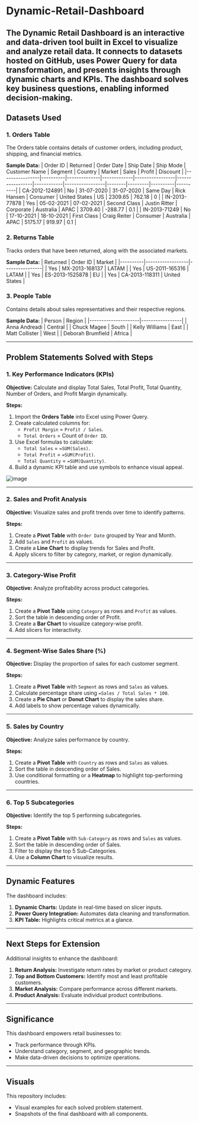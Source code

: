 # Dynamic-Retail-Dashboard
The Dynamic Retail Dashboard is an interactive and data-driven tool built in Excel to visualize and analyze retail data. It connects to datasets hosted on GitHub, uses Power Query for data transformation, and presents insights through dynamic charts and KPIs. The dashboard solves key business questions, enabling informed decision-making.
---
## Datasets Used

### 1. **Orders Table**
The Orders table contains details of customer orders, including product, shipping, and financial metrics.

**Sample Data:**
| Order ID       | Returned | Order Date   | Ship Date   | Ship Mode       | Customer Name   | Segment    | Country         | Market | Sales   | Profit   | Discount |
|----------------|----------|--------------|-------------|-----------------|-----------------|------------|-----------------|--------|---------|----------|----------|
| CA-2012-124891 | No       | 31-07-2020   | 31-07-2020  | Same Day        | Rick Hansen     | Consumer   | United States   | US     | 2309.65 | 762.18   | 0        |
| IN-2013-77878  | Yes      | 05-02-2021   | 07-02-2021  | Second Class    | Justin Ritter   | Corporate  | Australia       | APAC   | 3709.40 | -288.77  | 0.1      |
| IN-2013-71249  | No       | 17-10-2021   | 18-10-2021  | First Class     | Craig Reiter    | Consumer   | Australia       | APAC   | 5175.17 | 919.97   | 0.1      |

### 2. **Returns Table**
Tracks orders that have been returned, along with the associated markets.

**Sample Data:**
| Returned | Order ID         | Market         |
|----------|------------------|----------------|
| Yes      | MX-2013-168137   | LATAM          |
| Yes      | US-2011-165316   | LATAM          |
| Yes      | ES-2013-1525878  | EU             |
| Yes      | CA-2013-118311   | United States  |

### 3. **People Table**
Contains details about sales representatives and their respective regions.

**Sample Data:**
| Person              | Region          |
|---------------------|-----------------|
| Anna Andreadi       | Central         |
| Chuck Magee         | South           |
| Kelly Williams      | East            |
| Matt Collister      | West            |
| Deborah Brumfield   | Africa          |

---

## Problem Statements Solved with Steps

### 1. **Key Performance Indicators (KPIs)**
   **Objective:** Calculate and display Total Sales, Total Profit, Total Quantity, Number of Orders, and Profit Margin dynamically.

   **Steps:**
   1. Import the **Orders Table** into Excel using Power Query.
   2. Create calculated columns for:
      - `Profit Margin` = `Profit / Sales`.
      - `Total Orders` = Count of `Order ID`.
   3. Use Excel formulas to calculate:
      - `Total Sales` = `=SUM(Sales)`.
      - `Total Profit` = `=SUM(Profit)`.
      - `Total Quantity` = `=SUM(Quantity)`.
   4. Build a dynamic KPI table and use symbols to enhance visual appeal.

![image](https://github.com/user-attachments/assets/c2dee0c5-5fd6-4802-9bfa-811394978bed)

---

### 2. **Sales and Profit Analysis**
   **Objective:** Visualize sales and profit trends over time to identify patterns.

   **Steps:**
   1. Create a **Pivot Table** with `Order Date` grouped by Year and Month.
   2. Add `Sales` and `Profit` as values.
   3. Create a **Line Chart** to display trends for Sales and Profit.
   4. Apply slicers to filter by category, market, or region dynamically.

---

### 3. **Category-Wise Profit**
   **Objective:** Analyze profitability across product categories.

   **Steps:**
   1. Create a **Pivot Table** using `Category` as rows and `Profit` as values.
   2. Sort the table in descending order of Profit.
   3. Create a **Bar Chart** to visualize category-wise profit.
   4. Add slicers for interactivity.

---

### 4. **Segment-Wise Sales Share (%)**
   **Objective:** Display the proportion of sales for each customer segment.

   **Steps:**
   1. Create a **Pivot Table** with `Segment` as rows and `Sales` as values.
   2. Calculate percentage share using `=Sales / Total Sales * 100`.
   3. Create a **Pie Chart** or **Donut Chart** to display the sales share.
   4. Add labels to show percentage values dynamically.

---

### 5. **Sales by Country**
   **Objective:** Analyze sales performance by country.

   **Steps:**
   1. Create a **Pivot Table** with `Country` as rows and `Sales` as values.
   2. Sort the table in descending order of Sales.
   3. Use conditional formatting or a **Heatmap** to highlight top-performing countries.

---

### 6. **Top 5 Subcategories**
   **Objective:** Identify the top 5 performing subcategories.

   **Steps:**
   1. Create a **Pivot Table** with `Sub-Category` as rows and `Sales` as values.
   2. Sort the table in descending order of Sales.
   3. Filter to display the top 5 Sub-Categories.
   4. Use a **Column Chart** to visualize results.

---

## Dynamic Features
The dashboard includes:
1. **Dynamic Charts:** Update in real-time based on slicer inputs.
2. **Power Query Integration:** Automates data cleaning and transformation.
3. **KPI Table:** Highlights critical metrics at a glance.

---

## Next Steps for Extension
Additional insights to enhance the dashboard:
1. **Return Analysis:** Investigate return rates by market or product category.
2. **Top and Bottom Customers:** Identify most and least profitable customers.
3. **Market Analysis:** Compare performance across different markets.
4. **Product Analysis:** Evaluate individual product contributions.

---

## Significance
This dashboard empowers retail businesses to:
- Track performance through KPIs.
- Understand category, segment, and geographic trends.
- Make data-driven decisions to optimize operations.

---

## Visuals
This repository includes:
- Visual examples for each solved problem statement.
- Snapshots of the final dashboard with all components.
